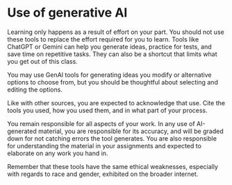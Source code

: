 # Use of generative AI
Learning only happens as a result of effort on your part. You should not use these tools to replace the effort required for you to learn. Tools like ChatGPT or Gemini can help you generate ideas, practice for tests, and save time on repetitive tasks. They can also be a shortcut that limits what you get out of this class. 

You may use GenAI tools for generating ideas you modify or alternative options to choose from, but you should be thoughtful about selecting and editing the options.

Like with other sources, you are expected to acknowledge that use. Cite the tools you used, how you used them, and in what part of your process. 

You remain responsible for all aspects of your work. In any use of AI-generated material, you are responsible for its accuracy, and will be graded down for not catching errors the tool generates. You are also responsible for understanding the material in your assignments and expected to elaborate on any work you hand in.

Remember that these tools have the same ethical weaknesses, especially with regards to race and gender, exhibited on the broader internet.
